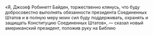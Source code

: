 «Я, Джозеф Робинетт Байден, торжественно клянусь, что буду добросовестно выполнять обязанности президента Соединенных Штатов и в полную меру моих сил буду поддерживать, охранять и защищать Конституцию Соединенных Штатов», — сказал новый американский президент, положив руку на Библию
